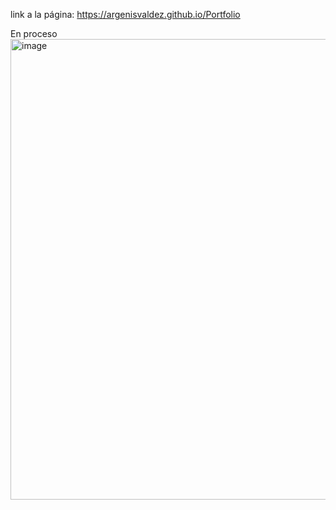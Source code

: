 link a la página: https://argenisvaldez.github.io/Portfolio 

En proceso 
<img width="1365" height="737" alt="image" src="https://github.com/user-attachments/assets/ccc56366-8f9d-4eb8-bac6-b0639ca2fdf8" />
